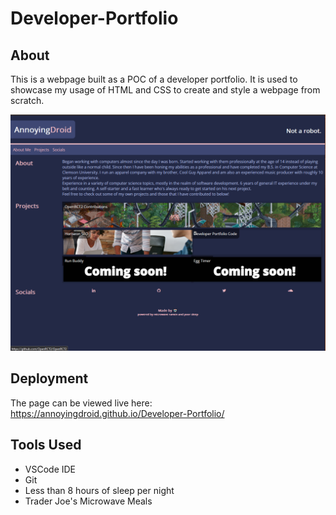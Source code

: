 # Developer-Portfolio

## About
This is a webpage built as a POC of a developer portfolio. It is used to showcase my usage of HTML and CSS to create and style a webpage from scratch.

![Developer Portfolio Site Screenshot](https://github.com/annoyingdroid/Developer-Portfolio/blob/master/DevPortfolio.png)

## Deployment
The page can be viewed live here: https://annoyingdroid.github.io/Developer-Portfolio/

## Tools Used
* VSCode IDE
* Git
* Less than 8 hours of sleep per night
* Trader Joe's Microwave Meals
